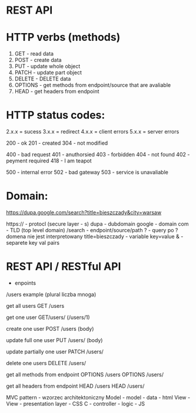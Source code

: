 # REST API

# HTTP verbs (methods)

1. GET - read data
2. POST - create data
3. PUT - update whole object
4. PATCH - update part object
5. DELETE - DELETE data
6. OPTIONS - get methods from endpoint/source that are avaliable
7. HEAD - get headers from endpoint

# HTTP status codes:

2.x.x = sucess
3.x.x = redirect
4.x.x = client errors
5.x.x = server errors

200 - ok
201 - created
304 - not modified

400 - bad request
401 - anuthorsied
403 - forbidden
404 - not found
402 - peyment required
418 - I am teapot

500 - internal error
502 - bad gateway
503 - service is unavaliable

# Domain:

https://dupa.google.com/search?title=bieszczady&city=warsaw

https:// - protocl (secure layer - s)
dupa - dubdomain
google - domain
com - TLD (top level domain)
/search - endpoint/source/path
? - query
po ? domena nie jest interpretowany
title=bieszczady - variable key=value
& - separete key val pairs

# REST API / RESTful API

- enpoints

/users example (plural liczba mnoga)

get all users
GET /users

get one user
GET/users/<id> (/users/1)

create one user
POST /users (body)

update full one user
PUT /users/<id> (body)

update partially one user
PATCH /users/<id>

delete one users
DELETE /users/<id>

get all methods from endpoint
OPTIONS /users
OPTIONS /users/<id>

get all headers from endpoint
HEAD /users
HEAD /users/<id>

MVC pattern - wzorzec architektoniczny
Model - model - data - html
View - View - presentation layer - CSS
C - controller - logic - JS
